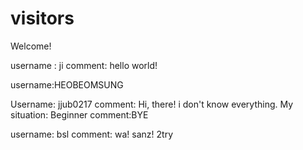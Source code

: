 # visitors

Welcome!


username : ji
comment: hello world!

username:HEOBEOMSUNG

Username: jjub0217
comment: Hi, there! i don't know everything.
My situation: Beginner
comment:BYE

username: bsl
comment: wa! sanz! 2try
